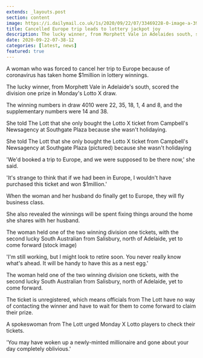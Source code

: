 ```yaml
---
extends: _layouts.post
section: content
image: https://i.dailymail.co.uk/1s/2020/09/22/07/33469228-0-image-a-39_1600755357786.jpg 
title: Cancelled Europe trip leads to lottery jackpot joy 
description: The lucky winner, from Morphett Vale in Adelaides south, scored the division one prize in Mondays Lotto X draw. 
date: 2020-09-22-07-38-12 
categories: [latest, news] 
featured: true 
--- 
```

A woman who was forced to cancel her trip to Europe because of coronavirus has taken home $1million in lottery winnings. 

The lucky winner, from Morphett Vale in Adelaide's south, scored the division one prize in Monday's Lotto X draw.

The winning numbers in draw 4010 were 22, 35, 18, 1, 4 and 8, and the supplementary numbers were 14 and 38.

She told The Lott that she only bought the Lotto X ticket from Campbell's Newsagency at Southgate Plaza because she wasn't holidaying.

She told The Lott that she only bought the Lotto X ticket from Campbell's Newsagency at Southgate Plaza (pictured) because she wasn't holidaying

'We'd booked a trip to Europe, and we were supposed to be there now,' she said. 

'It's strange to think that if we had been in Europe, I wouldn't have purchased this ticket and won $1million.'

When the woman and her husband do finally get to Europe, they will fly business class. 

She also revealed the winnings will be spent fixing things around the home she shares with her husband.

The woman held one of the two winning division one tickets, with the second lucky South Australian from Salisbury, north of Adelaide, yet to come forward (stock image)

'I'm still working, but I might look to retire soon. You never really know what's ahead. It will be handy to have this as a nest egg.'

The woman held one of the two winning division one tickets, with the second lucky South Australian from Salisbury, north of Adelaide, yet to come forward.

The ticket is unregistered, which means officials from The Lott have no way of contacting the winner and have to wait for them to come forward to claim their prize. 

A spokeswoman from The Lott urged Monday X Lotto players to check their tickets.

'You may have woken up a newly-minted millionaire and gone about your day completely oblivious.'  

